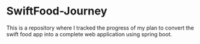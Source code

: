 # SwiftFood-Journey
This is a repository where I tracked the progress of my  plan to convert the swift food app into a complete web application using spring boot.
